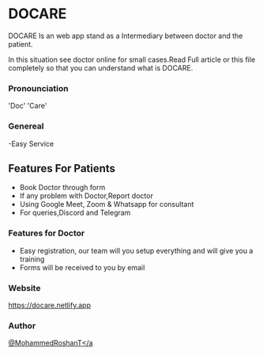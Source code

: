 # DOCARE

DOCARE Is an web app stand as a  Intermediary between doctor and the patient.

In this situation see doctor online for small cases.Read Full article or this file completely so that you can understand what is DOCARE.

### Pronounciation
'Doc' 'Care'

### Genereal

-Easy Service

## Features For Patients

- Book Doctor through form
- If any problem with Doctor,Report doctor
- Using Google Meet, Zoom & Whatsapp for consultant
- For queries,Discord and Telegram


### Features for Doctor

- Easy registration, our team will you setup everything and will give you a training
- Forms will be received to you by email


### Website

https://docare.netlify.app

### Author

<a href="https://github.com/MohammedRoshanT">@MohammedRoshanT</a
